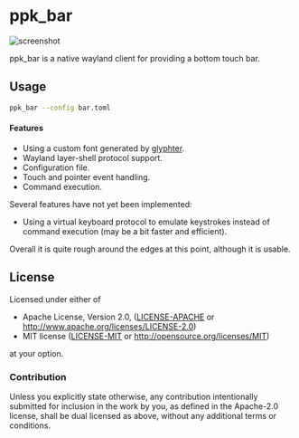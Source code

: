 # ppk_bar

![screenshot](https://user-images.githubusercontent.com/852606/93707665-e8be2980-fb30-11ea-9d7c-1849d076ef5d.png)


ppk_bar is a native wayland client for providing a bottom touch bar.

## Usage

```bash
ppk_bar --config bar.toml
```

#### Features

* Using a custom font generated by [glyphter](https://glyphter.com/).
* Wayland layer-shell protocol support.
* Configuration file.
* Touch and pointer event handling.
* Command execution.

Several features have not yet been implemented:

* Using a virtual keyboard protocol to emulate keystrokes instead of command execution (may be a bit faster and efficient).

Overall it is quite rough around the edges at this point, although it is usable.

## License

Licensed under either of

 * Apache License, Version 2.0, ([LICENSE-APACHE](LICENSE-APACHE) or http://www.apache.org/licenses/LICENSE-2.0)
 * MIT license ([LICENSE-MIT](LICENSE-MIT) or http://opensource.org/licenses/MIT)

at your option.

### Contribution

Unless you explicitly state otherwise, any contribution intentionally submitted for inclusion in the work by you, as defined in the Apache-2.0 license, shall be dual licensed as above, without any additional terms or conditions.

